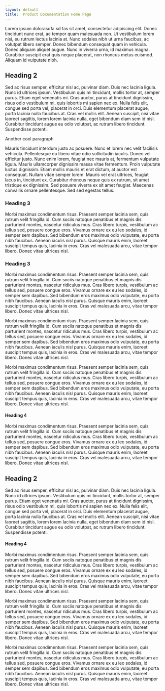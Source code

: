 ```yaml
---
layout: default
title:  Product Documentation Home Page
---
```


Lorem ipsum dolorasdfa sd fas sit amet, consectetur adipiscing elit. Donec tincidunt nunc erat, ac tempor quam malesuada non. Ut vestibulum lorem nisi, eu rutrum lectus lacinia at. Nunc sodales nibh ut urna faucibus, ac volutpat libero semper. Donec bibendum consequat quam in vehicula. Donec aliquam aliquet augue. Nunc in viverra urna, id maximus magna. Curabitur suscipit erat quis neque placerat, non rhoncus metus euismod. Aliquam id vulputate nibh.

## Heading 2
Sed ac risus semper, efficitur nisl ac, pulvinar diam. Duis nec lacinia ligula. Nunc id ultrices ipsum. Vestibulum quis mi tincidunt, mollis tortor at, semper purus. Etiam eget venenatis mi. Cras auctor, purus at tincidunt dignissim, risus odio vestibulum mi, quis lobortis mi sapien nec ex. Nulla felis elit, congue sed porta vel, placerat in orci. Duis elementum placerat augue, porta lacinia nulla faucibus at. Cras vel mollis elit. Aenean suscipit, nisi vitae laoreet sagittis, lorem lorem lacinia nulla, eget bibendum diam sem id nisl. Curabitur tincidunt augue eu odio volutpat, ac rutrum libero tincidunt. Suspendisse potenti.

Another cool paragraph

Mauris tincidunt interdum justo ac posuere. Nunc et lorem nec velit facilisis vehicula. Pellentesque eu libero vitae odio sollicitudin iaculis. Donec vel efficitur justo. Nunc enim lorem, feugiat nec mauris at, fermentum vulputate ligula. Mauris ullamcorper dignissim massa vitae fermentum. Proin vulputate luctus dignissim. Etiam mollis mauris et erat dictum, at auctor est consequat. Nullam vitae semper lorem. Mauris vel erat ultrices, feugiat lacus in, tincidunt ex. Curabitur rhoncus neque quis ex rutrum, sit amet tristique ex dignissim. Sed posuere viverra ex sit amet feugiat. Maecenas convallis ornare pellentesque. Sed sed egestas tellus.

### Heading 3
Morbi maximus condimentum risus. Praesent semper lacinia sem, quis rutrum velit fringilla id. Cum sociis natoque penatibus et magnis dis parturient montes, nascetur ridiculus mus. Cras libero turpis, vestibulum ac tellus sed, posuere congue eros. Vivamus ornare ex eu leo sodales, id semper sem dapibus. Sed bibendum eros maximus odio vulputate, eu porta nibh faucibus. Aenean iaculis nisl purus. Quisque mauris enim, laoreet suscipit tempus quis, lacinia in eros. Cras vel malesuada arcu, vitae tempor libero. Donec vitae ultrices nisl.

### Heading 3
Morbi maximus condimentum risus. Praesent semper lacinia sem, quis rutrum velit fringilla id. Cum sociis natoque penatibus et magnis dis parturient montes, nascetur ridiculus mus. Cras libero turpis, vestibulum ac tellus sed, posuere congue eros. Vivamus ornare ex eu leo sodales, id semper sem dapibus. Sed bibendum eros maximus odio vulputate, eu porta nibh faucibus. Aenean iaculis nisl purus. Quisque mauris enim, laoreet suscipit tempus quis, lacinia in eros. Cras vel malesuada arcu, vitae tempor libero. Donec vitae ultrices nisl.

Morbi maximus condimentum risus. Praesent semper lacinia sem, quis rutrum velit fringilla id. Cum sociis natoque penatibus et magnis dis parturient montes, nascetur ridiculus mus. Cras libero turpis, vestibulum ac tellus sed, posuere congue eros. Vivamus ornare ex eu leo sodales, id semper sem dapibus. Sed bibendum eros maximus odio vulputate, eu porta nibh faucibus. Aenean iaculis nisl purus. Quisque mauris enim, laoreet suscipit tempus quis, lacinia in eros. Cras vel malesuada arcu, vitae tempor libero. Donec vitae ultrices nisl.

Morbi maximus condimentum risus. Praesent semper lacinia sem, quis rutrum velit fringilla id. Cum sociis natoque penatibus et magnis dis parturient montes, nascetur ridiculus mus. Cras libero turpis, vestibulum ac tellus sed, posuere congue eros. Vivamus ornare ex eu leo sodales, id semper sem dapibus. Sed bibendum eros maximus odio vulputate, eu porta nibh faucibus. Aenean iaculis nisl purus. Quisque mauris enim, laoreet suscipit tempus quis, lacinia in eros. Cras vel malesuada arcu, vitae tempor libero. Donec vitae ultrices nisl.

#### Heading 4
Morbi maximus condimentum risus. Praesent semper lacinia sem, quis rutrum velit fringilla id. Cum sociis natoque penatibus et magnis dis parturient montes, nascetur ridiculus mus. Cras libero turpis, vestibulum ac tellus sed, posuere congue eros. Vivamus ornare ex eu leo sodales, id semper sem dapibus. Sed bibendum eros maximus odio vulputate, eu porta nibh faucibus. Aenean iaculis nisl purus. Quisque mauris enim, laoreet suscipit tempus quis, lacinia in eros. Cras vel malesuada arcu, vitae tempor libero. Donec vitae ultrices nisl.

## Heading 2
Sed ac risus semper, efficitur nisl ac, pulvinar diam. Duis nec lacinia ligula. Nunc id ultrices ipsum. Vestibulum quis mi tincidunt, mollis tortor at, semper purus. Etiam eget venenatis mi. Cras auctor, purus at tincidunt dignissim, risus odio vestibulum mi, quis lobortis mi sapien nec ex. Nulla felis elit, congue sed porta vel, placerat in orci. Duis elementum placerat augue, porta lacinia nulla faucibus at. Cras vel mollis elit. Aenean suscipit, nisi vitae laoreet sagittis, lorem lorem lacinia nulla, eget bibendum diam sem id nisl. Curabitur tincidunt augue eu odio volutpat, ac rutrum libero tincidunt. Suspendisse potenti.

#### Heading 4
Morbi maximus condimentum risus. Praesent semper lacinia sem, quis rutrum velit fringilla id. Cum sociis natoque penatibus et magnis dis parturient montes, nascetur ridiculus mus. Cras libero turpis, vestibulum ac tellus sed, posuere congue eros. Vivamus ornare ex eu leo sodales, id semper sem dapibus. Sed bibendum eros maximus odio vulputate, eu porta nibh faucibus. Aenean iaculis nisl purus. Quisque mauris enim, laoreet suscipit tempus quis, lacinia in eros. Cras vel malesuada arcu, vitae tempor libero. Donec vitae ultrices nisl.

Morbi maximus condimentum risus. Praesent semper lacinia sem, quis rutrum velit fringilla id. Cum sociis natoque penatibus et magnis dis parturient montes, nascetur ridiculus mus. Cras libero turpis, vestibulum ac tellus sed, posuere congue eros. Vivamus ornare ex eu leo sodales, id semper sem dapibus. Sed bibendum eros maximus odio vulputate, eu porta nibh faucibus. Aenean iaculis nisl purus. Quisque mauris enim, laoreet suscipit tempus quis, lacinia in eros. Cras vel malesuada arcu, vitae tempor libero. Donec vitae ultrices nisl.

Morbi maximus condimentum risus. Praesent semper lacinia sem, quis rutrum velit fringilla id. Cum sociis natoque penatibus et magnis dis parturient montes, nascetur ridiculus mus. Cras libero turpis, vestibulum ac tellus sed, posuere congue eros. Vivamus ornare ex eu leo sodales, id semper sem dapibus. Sed bibendum eros maximus odio vulputate, eu porta nibh faucibus. Aenean iaculis nisl purus. Quisque mauris enim, laoreet suscipit tempus quis, lacinia in eros. Cras vel malesuada arcu, vitae tempor libero. Donec vitae ultrices nisl.
